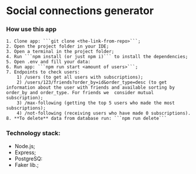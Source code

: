 # Social connections generator

### How use this app
    1. Clone app: ```git clone <the-link-from-repo>```;
    2. Open the project folder in your IDE;
    3. Open a terminal in the project folder;
    4. Run ```npm install (or just npm i)``` to install the dependencies;
    5. Open .env and fill your data:
    6. Run app: ```npm run start <amount of users>```;
    7. Endpoints to check users: 
        1) /users (to get all users with subscriptions);
        2) /users/123/friends?order_by=id&order_type=desc (to get information about the user with friends and available sorting by order_by and order_type. For friends we  consider mutual subscription);
        3) /max-following (getting the top 5 users who made the most subscriptions);
        4) /not-following (receiving users who have made 0 subscriptions).
    8. **To delete** data from database run: ```npm run delete```

### Technology stack:
 - Node.js;
 - Express;
 - PostgreSQ:
 - Faker lib.;
